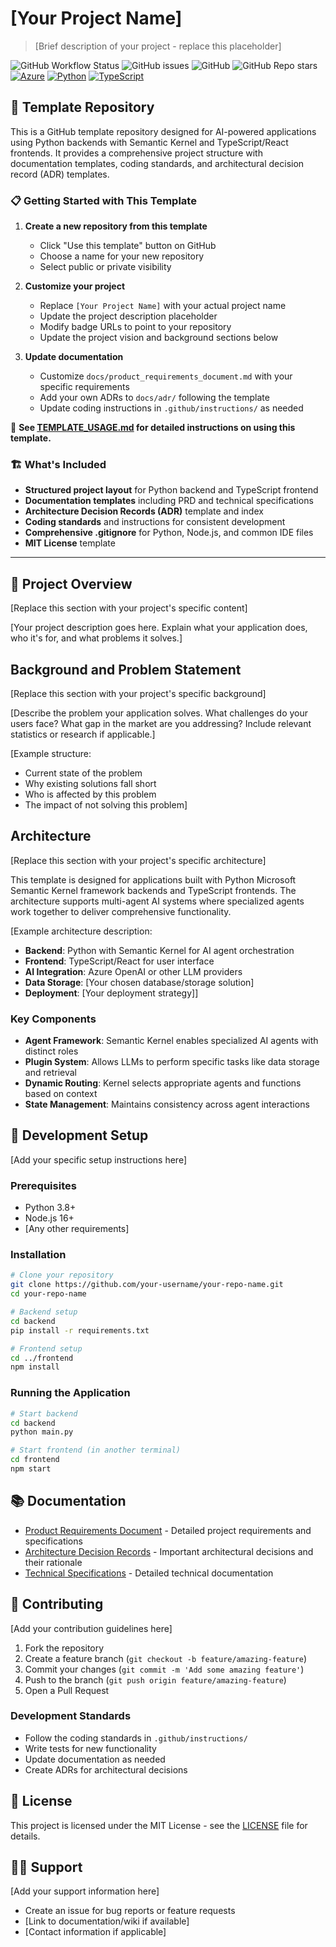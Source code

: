 # [Your Project Name]
> [Brief description of your project - replace this placeholder]

![GitHub Workflow Status](https://img.shields.io/github/workflow/status/your-username/your-repo-name/CI)
![GitHub issues](https://img.shields.io/github/issues/your-username/your-repo-name)
![GitHub](https://img.shields.io/github/license/your-username/your-repo-name)
![GitHub Repo stars](https://img.shields.io/github/stars/your-username/your-repo-name?style=social)
[![Azure](https://img.shields.io/badge/--3178C6?logo=microsoftazure&logoColor=ffffff)](https://learn.microsoft.com/en-us/azure/developer/azure-developer-cli/?WT.mc_id=AI-MVP-5004204)
[![Python](https://img.shields.io/badge/Python-3776AB?logo=python&logoColor=fff)](#)
[![TypeScript](https://img.shields.io/badge/TypeScript-3178C6?logo=typescript&logoColor=fff)](#)

## 🎯 Template Repository

This is a GitHub template repository designed for AI-powered applications using Python backends with Semantic Kernel and TypeScript/React frontends. It provides a comprehensive project structure with documentation templates, coding standards, and architectural decision record (ADR) templates.

### 📋 Getting Started with This Template

1. **Create a new repository from this template**
   - Click "Use this template" button on GitHub
   - Choose a name for your new repository
   - Select public or private visibility

2. **Customize your project**
   - Replace `[Your Project Name]` with your actual project name
   - Update the project description placeholder
   - Modify badge URLs to point to your repository
   - Update the project vision and background sections below

3. **Update documentation**
   - Customize `docs/product_requirements_document.md` with your specific requirements
   - Add your own ADRs to `docs/adr/` following the template
   - Update coding instructions in `.github/instructions/` as needed

📖 **See [TEMPLATE_USAGE.md](TEMPLATE_USAGE.md) for detailed instructions on using this template.**

### 🏗️ What's Included

- **Structured project layout** for Python backend and TypeScript frontend
- **Documentation templates** including PRD and technical specifications
- **Architecture Decision Records (ADR)** template and index
- **Coding standards** and instructions for consistent development
- **Comprehensive .gitignore** for Python, Node.js, and common IDE files
- **MIT License** template

---

## 📖 Project Overview

[Replace this section with your project's specific content]

[Your project description goes here. Explain what your application does, who it's for, and what problems it solves.]

## Background and Problem Statement

[Replace this section with your project's specific background]

[Describe the problem your application solves. What challenges do your users face? What gap in the market are you addressing? Include relevant statistics or research if applicable.]

[Example structure:
- Current state of the problem
- Why existing solutions fall short
- Who is affected by this problem
- The impact of not solving this problem]

## Architecture

[Replace this section with your project's specific architecture]

This template is designed for applications built with Python Microsoft Semantic Kernel framework backends and TypeScript frontends. The architecture supports multi-agent AI systems where specialized agents work together to deliver comprehensive functionality.

[Example architecture description:
- **Backend**: Python with Semantic Kernel for AI agent orchestration
- **Frontend**: TypeScript/React for user interface
- **AI Integration**: Azure OpenAI or other LLM providers
- **Data Storage**: [Your chosen database/storage solution]
- **Deployment**: [Your deployment strategy]]

### Key Components
- **Agent Framework**: Semantic Kernel enables specialized AI agents with distinct roles
- **Plugin System**: Allows LLMs to perform specific tasks like data storage and retrieval
- **Dynamic Routing**: Kernel selects appropriate agents and functions based on context
- **State Management**: Maintains consistency across agent interactions

## 🚀 Development Setup

[Add your specific setup instructions here]

### Prerequisites
- Python 3.8+ 
- Node.js 16+
- [Any other requirements]

### Installation
```bash
# Clone your repository
git clone https://github.com/your-username/your-repo-name.git
cd your-repo-name

# Backend setup
cd backend
pip install -r requirements.txt

# Frontend setup  
cd ../frontend
npm install
```

### Running the Application
```bash
# Start backend
cd backend
python main.py

# Start frontend (in another terminal)
cd frontend
npm start
```

## 📚 Documentation

- [Product Requirements Document](docs/product_requirements_document.md) - Detailed project requirements and specifications
- [Architecture Decision Records](docs/adr/index.md) - Important architectural decisions and their rationale
- [Technical Specifications](docs/technical_specifications.md) - Detailed technical documentation

## 🤝 Contributing

[Add your contribution guidelines here]

1. Fork the repository
2. Create a feature branch (`git checkout -b feature/amazing-feature`)
3. Commit your changes (`git commit -m 'Add some amazing feature'`)
4. Push to the branch (`git push origin feature/amazing-feature`)
5. Open a Pull Request

### Development Standards
- Follow the coding standards in `.github/instructions/`
- Write tests for new functionality
- Update documentation as needed
- Create ADRs for architectural decisions

## 📄 License

This project is licensed under the MIT License - see the [LICENSE](LICENSE) file for details.

## 🙋‍♀️ Support

[Add your support information here]

- Create an issue for bug reports or feature requests
- [Link to documentation/wiki if available]
- [Contact information if applicable]
